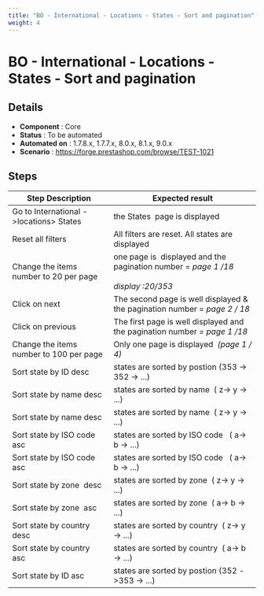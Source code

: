 ```yaml
---
title: "BO - International - Locations - States - Sort and pagination"
weight: 4
---
```


# BO - International - Locations - States - Sort and pagination
## Details
* **Component** : Core
* **Status** : To be automated
* **Automated on** : 1.7.8.x, 1.7.7.x, 8.0.x, 8.1.x, 9.0.x
* **Scenario** : https://forge.prestashop.com/browse/TEST-1021

## Steps
| Step Description | Expected result |
| ----- | ----- |
| Go to International ->locations> States | the States  page is displayed |
| Reset all filters | All filters are reset. All states are displayed |
| Change the items number to 20 per page | one page is  displayed and the pagination number = _page 1 /18_<br><br>_display :20/353_ |
| Click on next | The second page is well displayed & the pagination number = _page 2 / 18_ |
| Click on previous | The first page is well displayed and the pagination number = _page 1 /18_ |
| Change the items number to 100 per page | Only one page is displayed  _(page 1 / 4)_ |
| Sort state by ID desc | states are sorted by postion (353 -> 352 -> ...) |
| Sort state by name desc | states are sorted by name  ( z-> y -> ...) |
| Sort state by name desc | states are sorted by name  ( z-> y -> ...) |
| Sort state by ISO code  asc | states are sorted by ISO code   ( a-> b -> ...) |
| Sort state by ISO code  asc | states are sorted by ISO code   ( a-> b -> ...) |
| Sort state by zone  desc | states are sorted by zone  ( z-> y -> ...) |
| Sort state by zone  asc | states are sorted by zone  ( a-> b -> ...) |
| Sort state by country  desc | states are sorted by country  ( z-> y -> ...) |
| Sort state by country  asc | states are sorted by country  ( a-> b -> ...) |
| Sort state by ID asc | states are sorted by postion (352 ->353 -> ...) |
